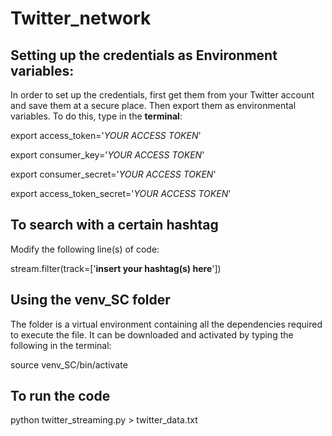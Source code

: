 # Twitter_network
## Setting up the credentials as Environment variables:
In order to set up the credentials, first get them from your Twitter account and save them at a secure place. Then export them as environmental variables. To do this, type in the **terminal**:

export access_token='*YOUR ACCESS TOKEN*'

export consumer_key='*YOUR ACCESS TOKEN*'

export consumer_secret='*YOUR ACCESS TOKEN*'

export access_token_secret='*YOUR ACCESS TOKEN*'

## To search with a certain hashtag
Modify the following line(s) of code:

stream.filter(track=['**insert your hashtag(s) here**'])

## Using the venv_SC folder
The folder is a virtual environment containing all the dependencies 
required to execute the file. It can be downloaded and activated by
typing the following in the terminal:

source venv_SC/bin/activate

## To run the code
python twitter_streaming.py > twitter_data.txt


